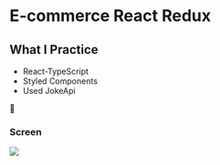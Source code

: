 # E-commerce React Redux

## What I Practice

 - React-TypeScript
 - Styled Components
 - Used JokeApi
  
 🙂

### Screen </br>

![](joke-gif.gif)
